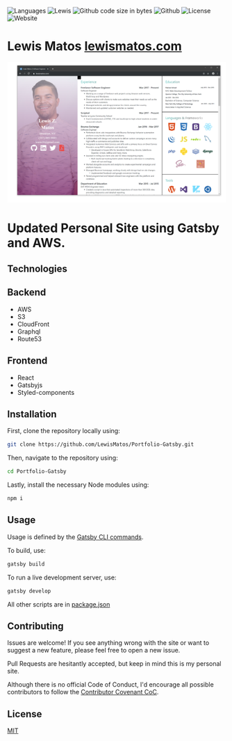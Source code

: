 ![Languages](https://img.shields.io/github/languages/top/LewisMatos/Portfolio-Gatsby.svg)
![Lewis](https://img.shields.io/david/lewismatos/Portfolio-Gatsby)
![Github code size in bytes](https://img.shields.io/github/repo-size/LewisMatos/Portfolio-Gatsby.svg)
![Github](https://img.shields.io/github/languages/code-size/LewisMatos/Portfolio-Gatsby.svg)
![License](https://img.shields.io/github/license/LewisMatos/Portfolio-Gatsby.svg)
![Website](https://img.shields.io/website/https/lewismatos.com.svg)

# Lewis Matos [lewismatos.com](https://lewismatos.com)

![lewismatos.com](https://raw.githubusercontent.com/LewisMatos/Portfolio-Gatsby/master/src/images/siteCapture.PNG)

# Updated Personal Site using Gatsby and AWS.

## Technologies

## Backend

* AWS
* S3
* CloudFront
* Graphql
* Route53

## Frontend
* React
* Gatsbyjs
* Styled-components

## Installation

First, clone the repository locally using:

```sh
git clone https://github.com/LewisMatos/Portfolio-Gatsby.git
```

Then, navigate to the repository using:

```sh
cd Portfolio-Gatsby
```

Lastly, install the necessary Node modules using:

```sh
npm i
```

## Usage

Usage is defined by the [Gatsby CLI commands](https://www.gatsbyjs.org/docs/gatsby-cli/).

To build, use:

```sh
gatsby build
```

To run a live development server, use: 

```sh
gatsby develop
```

All other scripts are in [package.json](https://github.com/LewisMAtos/Portfolio-Gatsby/blob/master/package.json)

## Contributing
Issues are welcome! If you see anything wrong with the site or want to suggest a new feature, please feel free to open a new issue.

Pull Requests are hesitantly accepted, but keep in mind this is my personal site.

Although there is no official Code of Conduct, I'd encourage all possible contributors to follow the [Contributor Covenant CoC](https://www.contributor-covenant.org/version/1/4/code-of-conduct).

## License
[MIT](https://choosealicense.com/licenses/mit/)

